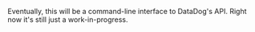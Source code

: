 Eventually, this will be a command-line interface to DataDog's API.
Right now it's still just a work-in-progress.
